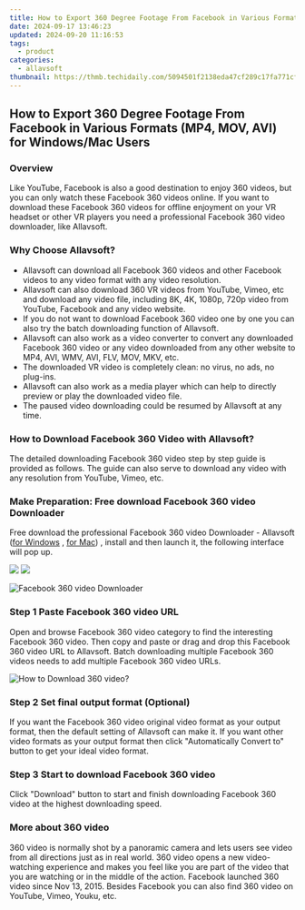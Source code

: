 ```yaml
---
title: How to Export 360 Degree Footage From Facebook in Various Formats (MP4, MOV, AVI) for Windows/Mac Users
date: 2024-09-17 13:46:23
updated: 2024-09-20 11:16:53
tags:
  - product
categories:
  - allavsoft
thumbnail: https://thmb.techidaily.com/5094501f2138eda47cf289c17fa771cf70f1a2ff2f06afb7d0554f6c0b97c22b.jpg
---
```


## How to Export 360 Degree Footage From Facebook in Various Formats (MP4, MOV, AVI) for Windows/Mac Users

### Overview

Like YouTube, Facebook is also a good destination to enjoy 360 videos, but you can only watch these Facebook 360 videos online. If you want to download these Facebook 360 videos for offline enjoyment on your VR headset or other VR players you need a professional Facebook 360 video downloader, like Allavsoft.

### Why Choose Allavsoft?

* Allavsoft can download all Facebook 360 videos and other Facebook videos to any video format with any video resolution.
* Allavsoft can also download 360 VR videos from YouTube, Vimeo, etc and download any video file, including 8K, 4K, 1080p, 720p video from YouTube, Facebook and any video website.
* If you do not want to download Facebook 360 video one by one you can also try the batch downloading function of Allavsoft.
* Allavsoft can also work as a video converter to convert any downloaded Facebook 360 video or any video downloaded from any other website to MP4, AVI, WMV, AVI, FLV, MOV, MKV, etc.
* The downloaded VR video is completely clean: no virus, no ads, no plug-ins.
* Allavsoft can also work as a media player which can help to directly preview or play the downloaded video file.
* The paused video downloading could be resumed by Allavsoft at any time.

### How to Download Facebook 360 Video with Allavsoft?

The detailed downloading Facebook 360 video step by step guide is provided as follows. The guide can also serve to download any video with any resolution from YouTube, Vimeo, etc.

### Make Preparation: Free download Facebook 360 video Downloader

Free download the professional Facebook 360 video Downloader - Allavsoft ([for Windows](https://tools.techidaily.com/allavsoft/products/) , [for Mac](https://tools.techidaily.com/allavsoft/products/)) , install and then launch it, the following interface will pop up.

[![](https://www.allavsoft.com/how-to/../images/how-to/free-download-win.jpg)](https://tools.techidaily.com/allavsoft/products/) [![](https://www.allavsoft.com/how-to/../images/how-to/free-download-mac.jpg)](https://tools.techidaily.com/allavsoft/products/)

![Facebook 360 video Downloader](https://www.allavsoft.com/how-to/../images/allavsoft/screen-shot-600.jpg)

### Step 1 Paste Facebook 360 video URL

Open and browse Facebook 360 video category to find the interesting Facebook 360 video. Then copy and paste or drag and drop this Facebook 360 video URL to Allavsoft. Batch downloading multiple Facebook 360 videos needs to add multiple Facebook 360 video URLs.

![How to Download 360 video?](https://www.allavsoft.com/how-to/../images/how-to/download-rtmp-video/download-rtmp-video.jpg)

### Step 2 Set final output format (Optional)

If you want the Facebook 360 video original video format as your output format, then the default setting of Allavsoft can make it. If you want other video formats as your output format then click "Automatically Convert to" button to get your ideal video format.

### Step 3 Start to download Facebook 360 video

Click "Download" button to start and finish downloading Facebook 360 video at the highest downloading speed.

### More about 360 video

360 video is normally shot by a panoramic camera and lets users see video from all directions just as in real world. 360 video opens a new video-watching experience and makes you feel like you are part of the video that you are watching or in the middle of the action. Facebook launched 360 video since Nov 13, 2015\. Besides Facebook you can also find 360 video on YouTube, Vimeo, Youku, etc.

<ins class="adsbygoogle"
     style="display:block"
     data-ad-format="autorelaxed"
     data-ad-client="ca-pub-7571918770474297"
     data-ad-slot="1223367746"></ins>



<ins class="adsbygoogle"
     style="display:block"
     data-ad-client="ca-pub-7571918770474297"
     data-ad-slot="8358498916"
     data-ad-format="auto"
     data-full-width-responsive="true"></ins>
